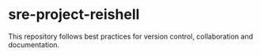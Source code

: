 # sre-project-reishell
This repository follows best practices for version control, collaboration and documentation.
